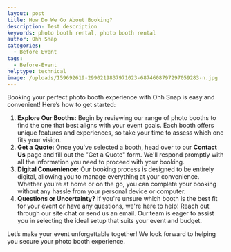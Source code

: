 ```yaml
---
layout: post
title: How Do We Go About Booking?
description: Test description
keywords: photo booth rental, photo booth rental
author: Ohh Snap
categories:
  - Before Event
tags:
  - Before-Event
helptype: technical
image: /uploads/159692619-2990219837971023-6874608797297059283-n.jpg
---
```

Booking your perfect photo booth experience with Ohh Snap is easy and convenient! Here’s how to get started:

1. **Explore Our Booths:** Begin by reviewing our range of photo booths to find the one that best aligns with your event goals. Each booth offers unique features and experiences, so take your time to assess which one fits your vision.
2. **Get a Quote:** Once you've selected a booth, head over to our **Contact Us** page and fill out the "Get a Quote" form. We'll respond promptly with all the information you need to proceed with your booking.
3. **Digital Convenience:** Our booking process is designed to be entirely digital, allowing you to manage everything at your convenience. Whether you're at home or on the go, you can complete your booking without any hassle from your personal device or computer.
4. **Questions or Uncertainty?** If you're unsure which booth is the best fit for your event or have any questions, we're here to help! Reach out through our site chat or send us an email. Our team is eager to assist you in selecting the ideal setup that suits your event and budget.

Let’s make your event unforgettable together! We look forward to helping you secure your photo booth experience.